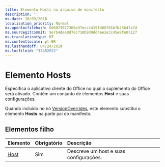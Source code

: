```yaml
---
title: Elemento Hosts no arquivo de manifesto
description: ''
ms.date: 10/09/2018
localization_priority: Normal
ms.openlocfilehash: 606073977366e37ecc4419f468f01bfb25647a7d
ms.sourcegitcommit: 9e7b4daa8d76c710b9d9dd4ae2e3c45e8fe07127
ms.translationtype: MT
ms.contentlocale: pt-BR
ms.lasthandoff: 04/24/2019
ms.locfileid: "32452022"
---
```

# <a name="hosts-element"></a>Elemento Hosts

Especifica o aplicativo cliente do Office no qual o suplemento do Office será ativado. Contém um conjunto de elementos **Host** e suas configurações. 

Quando incluído no nó [VersionOverrides](versionoverrides.md), este elemento substitui o elemento **Hosts** na parte pai do manifesto. 

## <a name="child-elements"></a>Elementos filho

|  Elemento |  Obrigatório  |  Descrição  |
|:-----|:-----|:-----|
|  [Host](host.md)    |  Sim   |  Descreve um host e suas configurações. |
